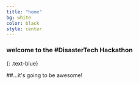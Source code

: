 ```yaml
---
title: "home"
bg: white
color: black
style: center
---
```


### welcome to the #DisasterTech Hackathon
{: .text-blue}

<span class="fa-stack subtlecircle" style="font-size:100px; background:rgba(255,166,0,0.1)">
  <i class="fa fa-circle fa-stack-2x text-white"></i>
  <i class="fa fa-question-circle fa-stack-1x text-orange"></i>
</span>


##…it's going to be awesome!

